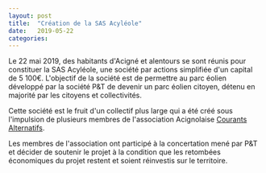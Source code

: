 ```yaml
---
layout: post
title:  "Création de la SAS Acyléole"
date:   2019-05-22
categories:
---
```

Le 22 mai 2019, des habitants d'Acigné et alentours se sont réunis pour constituer la SAS Acyléole, une société par actions simplifiée d'un capital de 5 100€. L'objectif de la société est de permettre au parc éolien développé par la société P&T de devenir un parc éolien citoyen, détenu en majorité par les citoyens et collectivités.

Cette société est le fruit d'un collectif plus large qui a été créé sous l'impulsion de plusieurs membres de l'association Acignolaise [Courants Alternatifs](http://www.courantsalternatifs.com). 

Les membres de l'association ont participé à la concertation mené par P&T et décider de soutenir le projet à la condition que les retombées économiques du projet restent et soient réinvestis sur le territoire.



